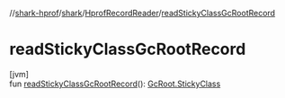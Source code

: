 //[shark-hprof](../../../index.md)/[shark](../index.md)/[HprofRecordReader](index.md)/[readStickyClassGcRootRecord](read-sticky-class-gc-root-record.md)

# readStickyClassGcRootRecord

[jvm]\
fun [readStickyClassGcRootRecord](read-sticky-class-gc-root-record.md)(): [GcRoot.StickyClass](../-gc-root/-sticky-class/index.md)
